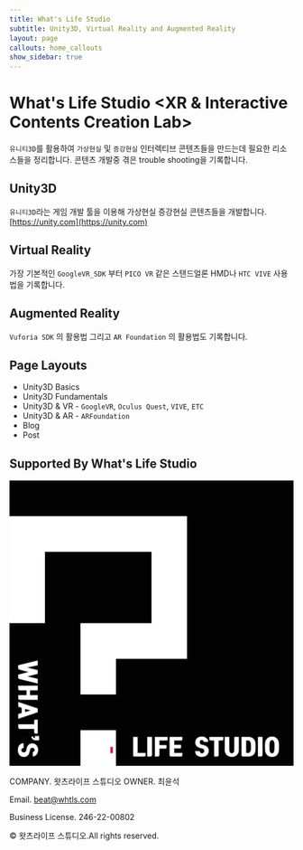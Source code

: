 ```yaml
---
title: What's Life Studio
subtitle: Unity3D, Virtual Reality and Augmented Reality
layout: page
callouts: home_callouts
show_sidebar: true
---
```


# What's Life Studio <XR & Interactive Contents Creation Lab>

`유니티3D`를 활용하여 `가상현실` 및 `증강현실` 인터렉티브 콘텐츠들을 만드는데 필요한 리소스들을 정리합니다. 콘텐츠 개발중 겪은 trouble shooting을 기록합니다.  

## Unity3D

`유니티3D`라는 게임 개발 툴을 이용해 가상현실 증강현실 콘텐츠들을 개발합니다. [https://unity.com](https://unity.com)

## Virtual Reality

가장 기본적인 `GoogleVR_SDK` 부터 `PICO VR` 같은 스탠드얼론 HMD나 `HTC VIVE` 사용법을 기록합니다.

## Augmented Reality

`Vuforia SDK` 의 활용법 그리고 `AR Foundation` 의 활용법도 기록합니다.

## Page Layouts

* Unity3D Basics
* Unity3D Fundamentals
* Unity3D & VR - `GoogleVR`, `Oculus Quest`, `VIVE`, `ETC`
* Unity3D & AR - `ARFoundation`
* Blog
* Post

## Supported By What's Life Studio

[![JetBrains](img/logoWhtls.png)](https://www.whtls.com)


COMPANY. 왓츠라이프 스튜디오 OWNER. 최윤석  
  
Email. beat@whtls.com  

Business License. 246-22-00802  
  
© 왓츠라이프 스튜디오.All rights reserved.  

<!--
{% include adsense.html %}  
  
{% include adsense.html %}-->
